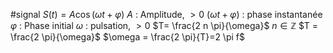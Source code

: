 #signal
$S(t)=A \cos(\omega t + \varphi)$ 
$A$ : Amplitude, $>0$ 
$(\omega t + \varphi)$  : phase instantanée
$\varphi$ : Phase initial 
$\omega$ : pulsation, $>0$ 
$T= \frac{2 n \pi}{\omega}$    $n \in \mathbb{Z}$ 
$T = \frac{2 \pi}{\omega}$         $\omega = \frac{2 \pi}{T}=2 \pi f$ 